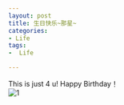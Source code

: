 ```yaml
---
layout: post
title: 生日快乐~那星~
categories:
- Life
tags:
-  Life

---
```

This is just 4 u! Happy Birthday！    
![1](http://imemento.github.com/blogImages/20120803-2.JPG)                    
											



    

